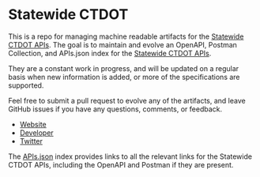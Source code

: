 # Statewide CTDOTThis is a repo for managing machine readable artifacts for the [Statewide CTDOT APIs](https://cttravelsmart.org). The goal is to maintain and evolve an OpenAPI, Postman Collection, and APIs.json index for the [Statewide CTDOT APIs](https://cttravelsmart.org).They are a constant work in progress, and will be updated on a regular basis when new information is added, or more of the specifications are supported.Feel free to submit a pull request to evolve any of the artifacts, and leave GitHub issues if you have any questions, comments, or feedback.- [Website](https://cttravelsmart.org)- [Developer](https://cttravelsmart.org)- [Twitter](https://twitter.com/CTDOT_Statewide)The [APIs.json](https://github.com/api-evangelist/statewide-ctdot/blob/master/apis.json) index provides links to all the relevant links for the Statewide CTDOT APIs, including the OpenAPI and Postman if they are present.